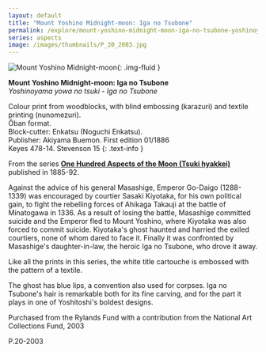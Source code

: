 ```yaml
---
layout: default
title: "Mount Yoshino Midnight-moon: Iga no Tsubone"
permalink: /explore/mount-yoshino-midnight-moon-iga-no-tsubone-yoshinoyama-yowa-no-tsuki-iga
series: aspects
image: /images/thumbnails/P_20_2003.jpg
---
```


![Mount Yoshino Midnight-moon]({{site.baseurl}}/images/P_20_2003.jpg){: .img-fluid }

**Mount Yoshino Midnight-moon: Iga no Tsubone**  
_Yoshinoyama yowa no tsuki - Iga no Tsubone_

Colour print from woodblocks, with blind embossing (karazuri) and textile printing (nunomezuri).  
Ôban format.  
Block-cutter: Enkatsu (Noguchi Enkatsu).  
Publisher: Akiyama Buemon. First edition 01/1886  
Keyes 478-14. Stevenson 15
{: .text-info }

From the series [**One Hundred Aspects of the Moon (Tsuki hyakkei)**]({{site.baseurl}}/series/hundred-aspects-of-the-moon) published in 1885-92.

Against the advice of  his general Masashige, Emperor Go-Daigo (1288-1339) was encouraged
by courtier Sasaki Kiyotaka, for his own political gain, to fight
the rebelling forces of Ahikaga Takauji at the battle of Minatogawa
in 1336. As a result of losing the battle, Masashige committed suicide
and the Emperor fled to Mount Yoshino, where Kiyotaka was also forced
to commit suicide. Kiyotaka's ghost haunted and harried the exiled
courtiers, none of whom dared to face it. Finally it was confronted
by Masashige's daughter-in-law, the heroic Iga no Tsubone, who drove
it away.

Like all the prints in this series, the white title cartouche is embossed with the pattern of a textile.

The ghost has blue lips, a convention also used for corpses. Iga
no Tsubone's hair is remarkable both for its fine carving, and for
the part it plays in one of Yoshitoshi's boldest designs.

Purchased from the Rylands Fund with a contribution from the National Art
Collections Fund, 2003

P.20-2003
